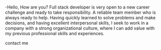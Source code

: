 -Hello, How are you?
Full stack developer is very open to a new career challenge and ready to take responsibility. A reliable team member who is always ready to help. Having quickly learned to solve problems and make decisions, and having excellent interpersonal skills, I seek to work in a company with a strong organizational culture, where I can add value with my previous professional skills and experiences.
<!---

--->
contact me 

